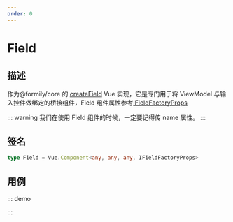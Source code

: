 ```yaml
---
order: 0
---
```


# Field

## 描述

作为@formily/core 的 [createField](https://core.formilyjs.org/api/models/form#createfield) Vue 实现，它是专门用于将 ViewModel 与输入控件做绑定的桥接组件，Field 组件属性参考[IFieldFactoryProps](https://core.formilyjs.org/api/models/form#ifieldfactoryprops)

::: warning
我们在使用 Field 组件的时候，一定要记得传 name 属性。
:::

## 签名

```ts
type Field = Vue.Component<any, any, any, IFieldFactoryProps>
```

## 用例

::: demo
<template>
  <FormProvider :form="form">
    <Field name="input" :component="[Input, { placeholder:'请输入' }]" />
  </FormProvider>
</template>

<script>
import { Input } from 'ant-design-vue';
import { createForm } from '@formily/core'
import { FormProvider, Field } from '@formily/vue'
import 'ant-design-vue/dist/antd.css';

export default {
  components: { FormProvider, Field },
  data() {
    return {
      Input,
      form: createForm()
    }
  }
}
</script>
:::
